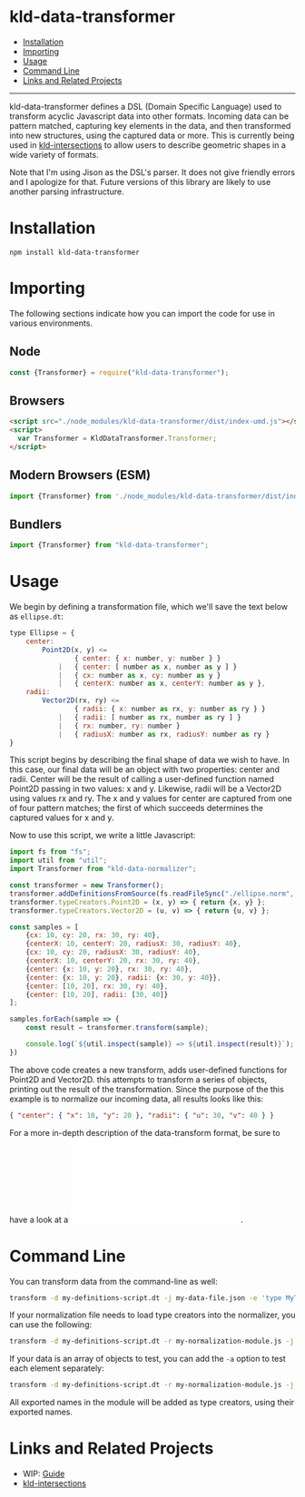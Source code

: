 # kld-data-transformer

- [Installation](#installation)
- [Importing](#importing)
- [Usage](#usage)
- [Command Line](#command-line)
- [Links and Related Projects](#links-and-related-projects)

---

kld-data-transformer defines a DSL (Domain Specific Language) used to transform acyclic Javascript data into other formats. Incoming data can be pattern matched, capturing key elements in the data, and then transformed into new structures, using the captured data or more. This is currently being used in [kld-intersections](https://github.com/thelonious/kld-intersections) to allow users to describe geometric shapes in a wide variety of formats.

Note that I'm using Jison as the DSL's parser. It does not give friendly errors and I apologize for that. Future versions of this library are likely to use another parsing infrastructure.

# Installation

```npm install kld-data-transformer```

# Importing

The following sections indicate how you can import the code for use in various environments.

## Node

```javascript
const {Transformer} = require("kld-data-transformer");
```

## Browsers

```html
<script src="./node_modules/kld-data-transformer/dist/index-umd.js"></script>
<script>
  var Transformer = KldDataTransformer.Transformer;
</script>
```

## Modern Browsers (ESM)

```javascript
import {Transformer} from './node_modules/kld-data-transformer/dist/index-esm.js';
```

## Bundlers

```javascript
import {Transformer} from "kld-data-transformer";
```

# Usage

We begin by defining a transformation file, which we'll save the text below as `ellipse.dt`:

```javascript
type Ellipse = {
    center:
        Point2D(x, y) <=
                { center: { x: number, y: number } }
            |   { center: [ number as x, number as y ] }
            |   { cx: number as x, cy: number as y }
            |   { centerX: number as x, centerY: number as y },
    radii:
        Vector2D(rx, ry) <=
                { radii: { x: number as rx, y: number as ry } }
            |   { radii: [ number as rx, number as ry ] }
            |   { rx: number, ry: number }
            |   { radiusX: number as rx, radiusY: number as ry }
}
```

This script begins by describing the final shape of data we wish to have. In this case, our final data will be an object with two properties: center and radii. Center will be the result of calling a user-defined function named Point2D passing in two values: x and y. Likewise, radii will be a Vector2D using values rx and ry. The x and y values for center are captured from one of four pattern matches; the first of which succeeds determines the captured values for x and y.

Now to use this script, we write a little Javascript:

```javascript
import fs from "fs";
import util from "util";
import Transformer from "kld-data-normalizer";

const transformer = new Transformer();
transformer.addDefinitionsFromSource(fs.readFileSync("./ellipse.norm", "utf-8"));
transformer.typeCreators.Point2D = (x, y) => { return {x, y} };
transformer.typeCreators.Vector2D = (u, v) => { return {u, v} };

const samples = [
    {cx: 10, cy: 20, rx: 30, ry: 40},
    {centerX: 10, centerY: 20, radiusX: 30, radiusY: 40},
    {cx: 10, cy: 20, radiusX: 30, radiusY: 40},
    {centerX: 10, centerY: 20, rx: 30, ry: 40},
    {center: {x: 10, y: 20}, rx: 30, ry: 40},
    {center: {x: 10, y: 20}, radii: {x: 30, y: 40}},
    {center: [10, 20], rx: 30, ry: 40},
    {center: [10, 20], radii: [30, 40]}
];

samples.forEach(sample => {
    const result = transformer.transform(sample);

    console.log(`${util.inspect(sample)} => ${util.inspect(result)}`);
})
```

The above code creates a new transform, adds user-defined functions for Point2D and Vector2D. this attempts to transform a series of objects, printing out the result of the transformation. Since the purpose of the this example is to normalize our incoming data, all results looks like this:

```JSON
{ "center": { "x": 10, "y": 20 }, "radii": { "u": 30, "v": 40 } }
```

For a more in-depth description of the data-transform format, be sure to have a look at a ![the Guide](docs/guide.md).

# Command Line

You can transform data from the command-line as well:

```bash
transform -d my-definitions-script.dt -j my-data-file.json -e 'type MyType'
```

If your normalization file needs to load type creators into the normalizer, you can use the following:

```bash
transform -d my-definitions-script.dt -r my-normalization-module.js -j my-data-file.json -e 'type MyType'
```

If your data is an array of objects to test, you can add the `-a` option to test each element separately:

```bash
transform -d my-definitions-script.dt -r my-normalization-module.js -j my-data-file.json -a -e 'type MyType'
```

All exported names in the module will be added as type creators, using their exported names.

# Links and Related Projects

- WIP: [Guide](https://github.com/thelonious/kld-data-normalizer/blob/master/docs/guide.md)
- [kld-intersections](https://github.com/thelonious/kld-intersections)